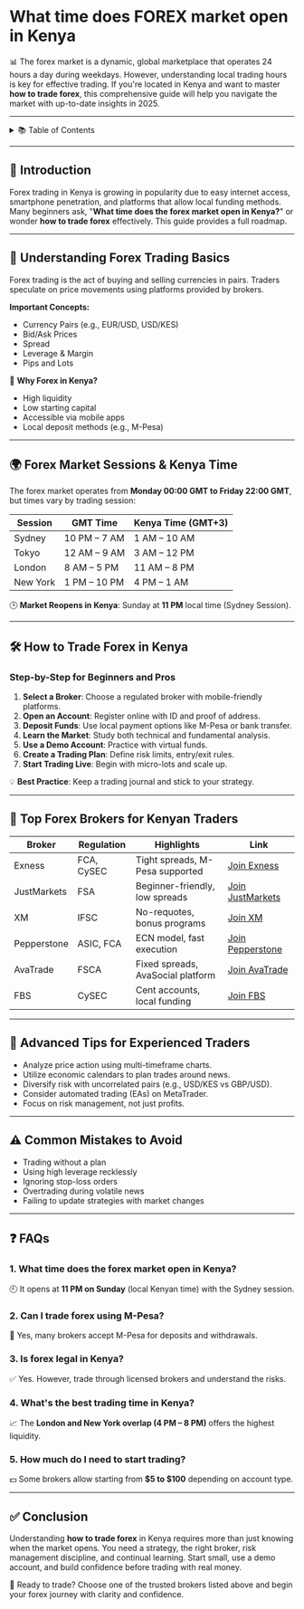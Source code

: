 # What time does FOREX market open in Kenya

📊 The forex market is a dynamic, global marketplace that operates 24 hours a day during weekdays. However, understanding local trading hours is key for effective trading. If you're located in Kenya and want to master **how to trade forex**, this comprehensive guide will help you navigate the market with up-to-date insights in 2025.

---

<details>
<summary>📚 Table of Contents</summary>

- [Introduction](#-introduction)
- [Understanding Forex Trading Basics](#-understanding-forex-trading-basics)
- [Forex Market Sessions & Kenya Time](#-forex-market-sessions--kenya-time)
- [How to Trade Forex in Kenya](#-how-to-trade-forex-in-kenya)
- [Top Forex Brokers for Kenyan Traders](#-top-forex-brokers-for-kenyan-traders)
- [Advanced Tips for Experienced Traders](#-advanced-tips-for-experienced-traders)
- [Common Mistakes to Avoid](#-common-mistakes-to-avoid)
- [FAQs](#-faqs)
- [Conclusion](#-conclusion)

</details>

---

## 🧠 Introduction

Forex trading in Kenya is growing in popularity due to easy internet access, smartphone penetration, and platforms that allow local funding methods. Many beginners ask, "**What time does the forex market open in Kenya?**" or wonder **how to trade forex** effectively. This guide provides a full roadmap.

---

## 📘 Understanding Forex Trading Basics

Forex trading is the act of buying and selling currencies in pairs. Traders speculate on price movements using platforms provided by brokers.

**Important Concepts:**
- Currency Pairs (e.g., EUR/USD, USD/KES)
- Bid/Ask Prices
- Spread
- Leverage & Margin
- Pips and Lots

🔰 **Why Forex in Kenya?**
- High liquidity
- Low starting capital
- Accessible via mobile apps
- Local deposit methods (e.g., M-Pesa)

---

## 🌍 Forex Market Sessions & Kenya Time

The forex market operates from **Monday 00:00 GMT to Friday 22:00 GMT**, but times vary by trading session:

| Session       | GMT Time     | Kenya Time (GMT+3) |
|---------------|--------------|---------------------|
| Sydney        | 10 PM – 7 AM | 1 AM – 10 AM        |
| Tokyo         | 12 AM – 9 AM | 3 AM – 12 PM        |
| London        | 8 AM – 5 PM  | 11 AM – 8 PM        |
| New York      | 1 PM – 10 PM | 4 PM – 1 AM         |

🕒 **Market Reopens in Kenya**: Sunday at **11 PM** local time (Sydney Session).

---

## 🛠️ How to Trade Forex in Kenya

### Step-by-Step for Beginners and Pros

1. **Select a Broker**: Choose a regulated broker with mobile-friendly platforms.
2. **Open an Account**: Register online with ID and proof of address.
3. **Deposit Funds**: Use local payment options like M-Pesa or bank transfer.
4. **Learn the Market**: Study both technical and fundamental analysis.
5. **Use a Demo Account**: Practice with virtual funds.
6. **Create a Trading Plan**: Define risk limits, entry/exit rules.
7. **Start Trading Live**: Begin with micro-lots and scale up.

💡 **Best Practice**: Keep a trading journal and stick to your strategy.

---

## 🏦 Top Forex Brokers for Kenyan Traders

| Broker         | Regulation | Highlights                         | Link |
|----------------|------------|------------------------------------|----------------|
| Exness         | FCA, CySEC | Tight spreads, M-Pesa supported    | [Join Exness](https://one.exnesstrack.org/a/english23) |
| JustMarkets    | FSA        | Beginner-friendly, low spreads     | [Join JustMarkets](https://one.justmarkets.link/a/79iqw0j6nj) |
| XM             | IFSC       | No-requotes, bonus programs        | [Join XM](https://clicks.pipaffiliates.com/c?c=589901&l=en&p=0) |
| Pepperstone    | ASIC, FCA  | ECN model, fast execution          | [Join Pepperstone](https://trk.pepperstonepartners.com/aff_c?offer_id=367&aff_id=33954) |
| AvaTrade       | FSCA       | Fixed spreads, AvaSocial platform  | [Join AvaTrade](https://www.avatrade.com?versionId=10301&tag=194438) |
| FBS            | CySEC      | Cent accounts, local funding       | [Join FBS](https://fbs.partners?ibl=587836&ibp=21398815) |

---

## 🚀 Advanced Tips for Experienced Traders

- Analyze price action using multi-timeframe charts.
- Utilize economic calendars to plan trades around news.
- Diversify risk with uncorrelated pairs (e.g., USD/KES vs GBP/USD).
- Consider automated trading (EAs) on MetaTrader.
- Focus on risk management, not just profits.

---

## ⚠️ Common Mistakes to Avoid

- Trading without a plan
- Using high leverage recklessly
- Ignoring stop-loss orders
- Overtrading during volatile news
- Failing to update strategies with market changes

---

## ❓ FAQs

### 1. What time does the forex market open in Kenya?
🕘 It opens at **11 PM on Sunday** (local Kenyan time) with the Sydney session.

### 2. Can I trade forex using M-Pesa?
📱 Yes, many brokers accept M-Pesa for deposits and withdrawals.

### 3. Is forex legal in Kenya?
✅ Yes. However, trade through licensed brokers and understand the risks.

### 4. What's the best trading time in Kenya?
📈 The **London and New York overlap (4 PM – 8 PM)** offers the highest liquidity.

### 5. How much do I need to start trading?
💵 Some brokers allow starting from **$5 to $100** depending on account type.

---

## ✅ Conclusion

Understanding **how to trade forex** in Kenya requires more than just knowing when the market opens. You need a strategy, the right broker, risk management discipline, and continual learning. Start small, use a demo account, and build confidence before trading with real money.

📌 Ready to trade? Choose one of the trusted brokers listed above and begin your forex journey with clarity and confidence.

